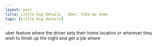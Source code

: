 ```yaml
---
layout: post
title: Little big details - Uber: Take me home
tags: [Little big details]
---
```


uber feature where the driver sets their home location or wherever they wish to finish up the night and get a job where
